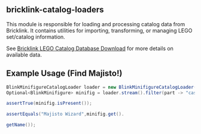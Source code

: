 ## bricklink-catalog-loaders

This module is responsible for loading and processing catalog data from Bricklink. It contains utilities for
importing, transforming, or managing LEGO set/catalog information.

See [Bricklink LEGO Catalog Database Download](https://www.bricklink.com/catalogDownload.asp) for more details on
available data.

## Example Usage (Find Majisto!)

```java
BlinkMinifigureCatalogLoader loader = new BlinkMinifigureCatalogLoader();
Optional<BlinkMinifigure> minifig = loader.stream().filter(part -> "cas019".equals(part.getNumber())).findFirst();

assertTrue(minifig.isPresent());

assertEquals("Majisto Wizard",minifig.get().

getName());
```